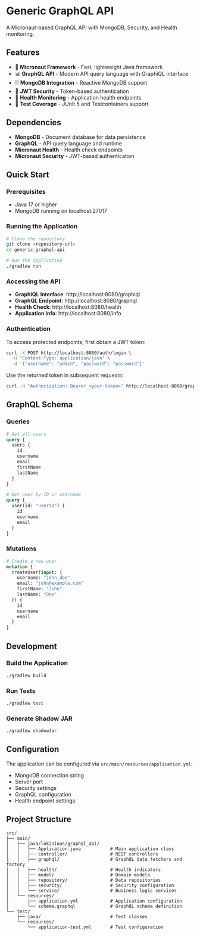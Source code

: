 # Generic GraphQL API

A Micronaut-based GraphQL API with MongoDB, Security, and Health monitoring.

## Features

- 🚀 **Micronaut Framework** - Fast, lightweight Java framework
- 📊 **GraphQL API** - Modern API query language with GraphiQL interface
- 🗄️ **MongoDB Integration** - Reactive MongoDB support
- 🔐 **JWT Security** - Token-based authentication
- 💊 **Health Monitoring** - Application health endpoints
- 🧪 **Test Coverage** - JUnit 5 and Testcontainers support

## Dependencies

- **MongoDB** - Document database for data persistence
- **GraphQL** - API query language and runtime
- **Micronaut Health** - Health check endpoints
- **Micronaut Security** - JWT-based authentication

## Quick Start

### Prerequisites

- Java 17 or higher
- MongoDB running on localhost:27017

### Running the Application

```bash
# Clone the repository
git clone <repository-url>
cd generic-graphql-api

# Run the application
./gradlew run
```

### Accessing the API

- **GraphiQL Interface**: http://localhost:8080/graphiql
- **GraphQL Endpoint**: http://localhost:8080/graphql
- **Health Check**: http://localhost:8080/health
- **Application Info**: http://localhost:8080/info

### Authentication

To access protected endpoints, first obtain a JWT token:

```bash
curl -X POST http://localhost:8080/auth/login \
  -H "Content-Type: application/json" \
  -d '{"username": "admin", "password": "password"}'
```

Use the returned token in subsequent requests:

```bash
curl -H "Authorization: Bearer <your-token>" http://localhost:8080/graphql
```

## GraphQL Schema

### Queries

```graphql
# Get all users
query {
  users {
    id
    username
    email
    firstName
    lastName
  }
}

# Get user by ID or username
query {
  user(id: "userId") {
    id
    username
    email
  }
}
```

### Mutations

```graphql
# Create a new user
mutation {
  createUser(input: {
    username: "john_doe"
    email: "john@example.com"
    firstName: "John"
    lastName: "Doe"
  }) {
    id
    username
    email
  }
}
```

## Development

### Build the Application

```bash
./gradlew build
```

### Run Tests

```bash
./gradlew test
```

### Generate Shadow JAR

```bash
./gradlew shadowJar
```

## Configuration

The application can be configured via `src/main/resources/application.yml`:

- MongoDB connection string
- Server port
- Security settings
- GraphQL configuration
- Health endpoint settings

## Project Structure

```
src/
├── main/
│   ├── java/lokinious/graphql_api/
│   │   ├── Application.java           # Main application class
│   │   ├── controller/                # REST controllers
│   │   ├── graphql/                   # GraphQL data fetchers and factory
│   │   ├── health/                    # Health indicators
│   │   ├── model/                     # Domain models
│   │   ├── repository/                # Data repositories
│   │   ├── security/                  # Security configuration
│   │   └── service/                   # Business logic services
│   └── resources/
│       ├── application.yml            # Application configuration
│       └── schema.graphql             # GraphQL schema definition
└── test/
    ├── java/                          # Test classes
    └── resources/
        └── application-test.yml       # Test configuration
```
